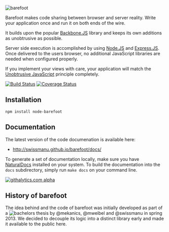 ![barefoot](https://raw.github.com/swissmanu/barefoot/master/barefoot.png)

Barefoot makes code sharing between browser and server reality. Write your application once and run it on both ends of the wire.

It builds upon the popular [Backbone.JS](http://backbonejs.org/) library and keeps its own additions as unobtrusive as possible.

Server side execution is accomplished by using [Node.JS](http://nodejs.org/) and [Express.JS](http://expressjs.com/). Once delivered to the users browser, no additional JavaScript libraries are needed when configured properly.

If you implement your views with care, your application will match the [Unobtrusive JavaScript](http://roca-style.org/#unobtrusive-javascript) principle completely.

[![Build Status](https://travis-ci.org/swissmanu/barefoot.png?branch=master)](https://travis-ci.org/swissmanu/barefoot) [![Coverage Status](https://coveralls.io/repos/swissmanu/barefoot/badge.png?branch=master)](https://coveralls.io/r/swissmanu/barefoot)



## Installation

	npm install node-barefoot

## Documentation
The latest version of the code documenation is available here:
* http://swissmanu.github.io/barefoot/docs/

To generate a set of documentation locally, make sure you have [NaturalDocs](http://www.naturaldocs.org/) installed on your system. To build the documentation into the `docs` subdirectory, simply run `make docs` on your command line.

[![githalytics.com alpha](https://cruel-carlota.pagodabox.com/f87c96d81337e0f3f6a255aedc521c76 "githalytics.com")](http://githalytics.com/swissmanu/barefoot)

## History of barefoot
The idea behind and the code of barefoot was initially developed as part of a ![bachelors thesis](http://hsr-ba-ajw-2013.github.io/BA/) by @mekanics, @mweibel and @swissmanu in spring 2013. We decided to decouple its logic into a distinct library early and made it available to the public here.
